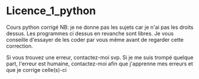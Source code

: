 # Licence_1_python
Cours python corrigé
NB: je ne donne pas les sujets car je n'ai pas les droits dessus. Les programmes ci dessus en revanche sont libres.
Je vous conseille d'essayer de les coder par vous même avant de regarder cette correction.

Si vous trouvez une erreur, contactez-moi svp. Si je me suis trompé quelque part, l'erreur est humaine, contactez-moi afin que j'apprenne mes erreurs et que je corrige celle(s)-ci
